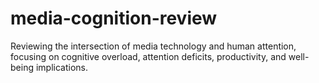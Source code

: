 # media-cognition-review
Reviewing the intersection of media technology and human attention, focusing on cognitive overload, attention deficits, productivity, and well-being implications.
